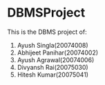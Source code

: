 # DBMSProject
This is the DBMS project of: <br>
1. Ayush Singla(20074008)<br>
2. Abhijeet Panihar(20074002)<br>
3. Ayush Agrawal(20074006)<br>
4. Divyansh Rai(20075030)<br>
5. Hitesh Kumar(20075041)<br>
